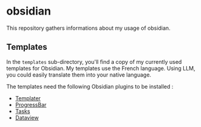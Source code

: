 # obsidian
This repository gathers informations about my usage of obsidian.

## Templates

In the `templates` sub-directory, you'll find a copy of my currently used templates for
Obsidian. My templates use the French language. Using LLM, you could easily translate them
into your native language.

The templates need the following Obsidian plugins to be installed :
- [Templater](https://github.com/SilentVoid13/Templater)
- [ProgressBar](https://github.com/zwpaper/obsidian-progressbar)
- [Tasks](https://github.com/obsidian-tasks-group/obsidian-tasks)
- [Dataview](https://github.com/blacksmithgu/obsidian-dataview)